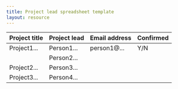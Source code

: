 ```yaml
---
title: Project lead spreadsheet template
layout: resource
---
```


Project title | Project lead | Email address | Confirmed 
------------- | ------------ | ------------- | --------- 
Project1...   | Person1...   | person1@...   | Y/N       
              | Person2...   |               |           
Project2...   | Person3...   |               |           
Project3...   | Person4...   |               |           
